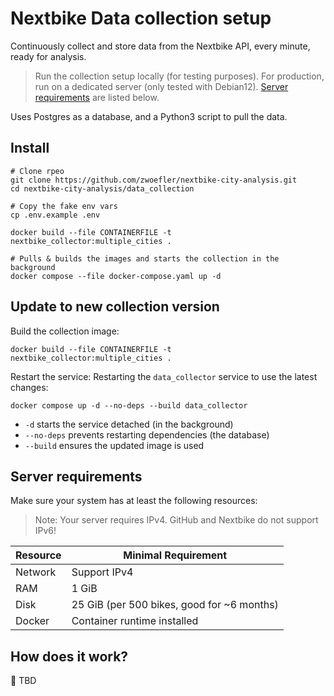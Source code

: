 # Nextbike Data collection setup

Continuously collect and store data from the Nextbike API, every minute, ready for analysis.

> Run the collection setup locally (for testing purposes).
For production, run on a dedicated server (only tested with Debian12).
[Server requirements](#server-requirements) are listed below.

Uses Postgres as a database, and a Python3 script to pull the data.

## Install

```SHELL
# Clone rpeo
git clone https://github.com/zwoefler/nextbike-city-analysis.git
cd nextbike-city-analysis/data_collection

# Copy the fake env vars
cp .env.example .env

docker build --file CONTAINERFILE -t nextbike_collector:multiple_cities .

# Pulls & builds the images and starts the collection in the background
docker compose --file docker-compose.yaml up -d
```

## Update to new collection version
Build the collection image:
```SHELL
docker build --file CONTAINERFILE -t nextbike_collector:multiple_cities .
```

Restart the service: Restarting the `data_collector` service to use the latest changes:
```SHELL
docker compose up -d --no-deps --build data_collector
```

- `-d` starts the service detached (in the background)
- `--no-deps` prevents restarting dependencies (the database)
- `--build` ensures the updated image is used 


## Server requirements

Make sure your system has at least the following resources:
> Note: Your server requires IPv4.
> GitHub and Nextbike do not support IPv6!

| Resource                | Minimal Requirement                              |
| ----------------------- | ------------------------------------------------ |
| Network                 | Support IPv4                                     |
| RAM                     | 1 GiB                                            |
| Disk                    | 25 GiB (per 500 bikes, good for ~6 months)       |
| Docker                  | Container runtime installed                      |


## How does it work?
🚧 TBD


